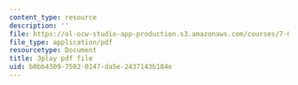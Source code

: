 ```yaml
---
content_type: resource
description: ''
file: https://ol-ocw-studio-app-production.s3.amazonaws.com/courses/7-014-introductory-biology-spring-2005/b0bb430975020147da5e2437143b184e_7ZlzvS7YoSM.pdf
file_type: application/pdf
resourcetype: Document
title: 3play pdf file
uid: b0bb4309-7502-0147-da5e-2437143b184e
---
```

